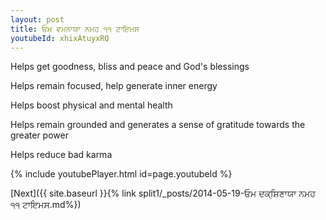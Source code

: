 ```yaml
---
layout: post
title: ਓਮ ਵਮਨਾਯਾ ਨਮਹ ੧੧ ਟਾਇਮਸ
youtubeId: xhixAtuyxRQ
---
```

 
 
Helps get goodness, bliss and peace and God's blessings
 
Helps remain focused, help generate inner energy 
 
Helps boost physical and mental health 
 
Helps remain grounded and generates a sense of gratitude towards the greater power 
 
Helps reduce bad karma
 
 
 
 


{% include youtubePlayer.html id=page.youtubeId %}
 
[Next]({{ site.baseurl }}{% link  split1/_posts/2014-05-19-ਓਮ ਦਕ੍ਸ਼ਿਣਾਯਾ ਨਮਹ ੧੧ ਟਾਇਮਸ.md%})
 
